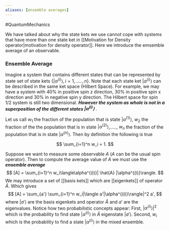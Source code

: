 ```yaml
---
aliases: [ensemble averages]
---
```


#QuantumMechanics 

We have talked about why the state kets we use cannot cope with systems that have more than one state ket in [[Motivation for Density operator|motivation for density operator]]. Here we introduce the emsemble average of an observable. 


### Ensemble Average

Imagine a system that contains different states that can be represented by state set of state kets $\{|\alpha^{(i)}\rangle, i = 1,.....,n\}$. Note that each state ket $|\alpha^{(i)}\rangle$ can be described in the same ket space (Hilbert Space). For example, we may have a system with 40% in positive spin z direction, 30% in positive spin x direction and 30% in negative spin y direction. The Hilbert space for spin 1/2 system is still two dimensional. ***However the system as whole is not in a superposition of the different states $|\alpha^{(i)}\rangle$*** .

Let us call $w_1$ the fraction of the population that is state $|\alpha^{(1)}\rangle$, $w_2$ the fraction of the the population that is in state $|\alpha^{(2)}\rangle$,....., $w_n$ the fraction of the population that is in state $|\alpha^{(n)}\rangle$. Then by definition the following is true

$$
\sum_{i=1}^n w_i = 1.
$$

Suppose we want to measure some observable $A$ ($A$ can be the usual spin operator). Then to compute the average value of $A$ we must use the ***ensemble average***
$$
[A] = \sum_{i=1}^n w_i\langle\alpha^{(i)}| \hat{A} |\alpha^{(i)}\rangle. 
$$
We may introduce a set of [[basis kets]] which are [[eigenkets]] of operator $\hat{A}$. Which gives 
$$
[A] = \sum_{a'} \sum_{i=1}^n w_i|\langle a'|\alpha^{(i)}\rangle|^2 a',
$$
where $|a'\rangle$ are the basis eigenkets and operator $\hat{A}$ and $a'$ are the eigenvalues. Notice how two probabilistic concepts appear: First, $|\alpha^{(i)}\rangle|^2$ which is the probability to find state $|\alpha^{(i)}\rangle$ in $\hat{A}$ eigenstate $|a'\rangle$. Second, $w_i$ which is the probability to find a state $|\alpha^{(i)}\rangle$ in the mixed ensemble. 